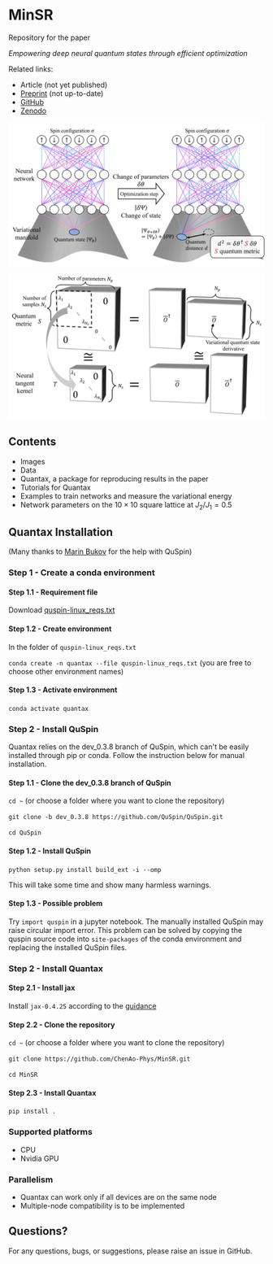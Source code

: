 # MinSR
Repository for the paper

_Empowering deep neural quantum states through efficient optimization_

Related links:
- Article (not yet published)
- [Preprint](https://arxiv.org/abs/2302.01941) (not up-to-date)
- [GitHub](https://github.com/ChenAo-Phys/MinSR)
- [Zenodo](https://zenodo.org/doi/10.5281/zenodo.7657551)

![images](images/geometry_Fig1a.jpg)

![matrix](images/matrix_Fig1b.jpg)


## Contents

- Images
- Data
- Quantax, a package for reproducing results in the paper
- Tutorials for Quantax
- Examples to train networks and measure the variational energy
- Network parameters on the $10 \times 10$ square lattice at $J_2 / J_1 = 0.5$

## Quantax Installation

(Many thanks to [Marin Bukov](https://github.com/mgbukov) for the help with QuSpin)

### Step 1 - Create a conda environment

#### Step 1.1 - Requirement file

Download [quspin-linux_reqs.txt](quspin-linux_reqs.txt)

#### Step 1.2 - Create environment

In the folder of `quspin-linux_reqs.txt`

`conda create -n quantax --file quspin-linux_reqs.txt`
(you are free to choose other environment names)

#### Step 1.3 - Activate environment

`conda activate quantax`

### Step 2 - Install QuSpin
Quantax relies on the dev_0.3.8 branch of QuSpin, which can't be easily installed
through pip or conda. Follow the instruction below for manual installation.

#### Step 1.1 - Clone the dev_0.3.8 branch of QuSpin

`cd ~` (or choose a folder where you want to clone the repository)

`git clone -b dev_0.3.8 https://github.com/QuSpin/QuSpin.git`

`cd QuSpin`

#### Step 1.2 - Install QuSpin

`python setup.py install build_ext -i --omp`

This will take some time and show many harmless warnings.

#### Step 1.3 - Possible problem

Try `import quspin` in a jupyter notebook. The manually installed QuSpin may raise circular import error. This problem can be solved by copying the quspin source code into `site-packages` of the conda environment and replacing the installed QuSpin files.


### Step 2 - Install Quantax

#### Step 2.1 - Install jax

Install `jax-0.4.25` according to the [guidance](https://jax.readthedocs.io/en/latest/installation.html)

#### Step 2.2 - Clone the repository

`cd ~` (or choose a folder where you want to clone the repository)

`git clone https://github.com/ChenAo-Phys/MinSR.git`

`cd MinSR`

#### Step 2.3 - Install Quantax

`pip install .`


### Supported platforms
- CPU
- Nvidia GPU


### Parallelism
- Quantax can work only if all devices are on the same node
- Multiple-node compatibility is to be implemented


## Questions?
For any questions, bugs, or suggestions, please raise an issue in GitHub.
